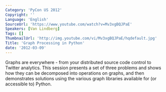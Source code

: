 ```yaml
---
Category: 'PyCon US 2012'
Copyright: ''
Language: 'English'
SourceUrl: 'https://www.youtube.com/watch?v=Mv3xgBQJPaE'
Speakers: [Van Lindberg]
Tags: []
ThumbnailUrl: 'http://img.youtube.com/vi/Mv3xgBQJPaE/hqdefault.jpg'
Title: 'Graph Processing in Python'
date: '2012-03-09'
---
```

Graphs are everywhere - from your distributed source code control to Twitter
analytics. This session presents a set of three problems and shows how they
can be decomposed into operations on graphs, and then demonstrates solutions
using the various graph libraries available for (or accessible to) Python.
